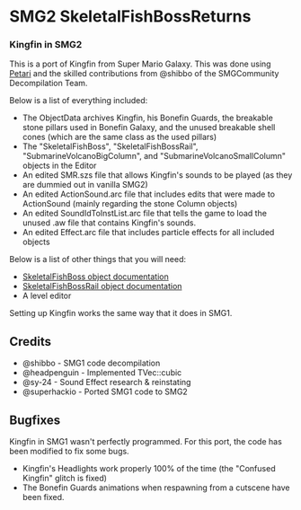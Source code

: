 # SMG2 SkeletalFishBossReturns
### Kingfin in SMG2

This is a port of Kingfin from Super Mario Galaxy. This was done using [Petari](https://github.com/SMGCommunity/Petari) and the skilled contributions from @shibbo of the SMGCommunity Decompilation Team.

Below is a list of everything included:
- The ObjectData archives Kingfin, his Bonefin Guards, the breakable stone pillars used in Bonefin Galaxy, and the unused breakable shell cones (which are the same class as the used pillars)
- The "SkeletalFishBoss", "SkeletalFishBossRail", "SubmarineVolcanoBigColumn", and "SubmarineVolcanoSmallColumn" objects in the Editor
- An edited SMR.szs file that allows Kingfin's sounds to be played (as they are dummied out in vanilla SMG2)
- An edited ActionSound.arc file that includes edits that were made to ActionSound (mainly regarding the stone Column objects)
- An edited SoundIdToInstList.arc file that tells the game to load the unused .aw file that contains Kingfin's sounds.
- An edited Effect.arc file that includes particle effects for all included objects

Below is a list of other things that you will need:
- [SkeletalFishBoss object documentation](https://smgcommunity.github.io/galaxydatabase/config_SkeletalFishBoss.html)
- [SkeletalFishBossRail object documentation](https://smgcommunity.github.io/galaxydatabase/config_SkeletalFishBossRail.html)
- A level editor

Setting up Kingfin works the same way that it does in SMG1.

## Credits
- @shibbo - SMG1 code decompilation
- @headpenguin - Implemented TVec::cubic
- @sy-24 - Sound Effect research & reinstating
- @superhackio - Ported SMG1 code to SMG2

## Bugfixes
Kingfin in SMG1 wasn't perfectly programmed. For this port, the code has been modified to fix some bugs.
- Kingfin's Headlights work properly 100% of the time (the "Confused Kingfin" glitch is fixed)
- The Bonefin Guards animations when respawning from a cutscene have been fixed.
